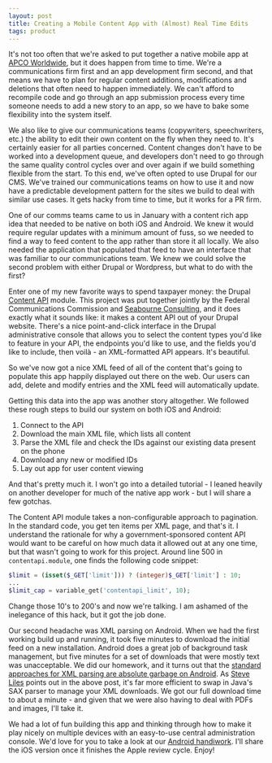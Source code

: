 ```yaml
---
layout: post
title: Creating a Mobile Content App with (Almost) Real Time Edits
tags: product
--- 
```


It's not too often that we're asked to put together a native mobile app at [APCO Worldwide](http://www.apcoworldwide.com), but it does happen from time to time. We're a communications firm first and an app development firm second, and that means we have to plan for regular content additions, modifications and deletions that often need to happen immediately. We can't afford to recompile code and go through an app submission process every time someone needs to add a new story to an app, so we have to bake some flexibility into the system itself.

We also like to give our communications teams (copywriters, speechwriters, etc.) the ability to edit their own content on the fly when they need to. It's certainly easier for all parties concerned. Content changes don't have to be worked into a development queue, and developers don't need to go through the same quality control cycles over and over again if we build something flexible from the start. To this end, we've often opted to use Drupal for our CMS. We've trained our communications teams on how to use it and now have a predictable development pattern for the sites we build to deal with similar use cases. It gets hacky from time to time, but it works for a PR firm. 

One of our comms teams came to us in January with a content rich app idea that needed to be native on both iOS and Android. We knew it would require regular updates with a minimum amount of fuss, so we needed to find a way to feed content to the app rather than store it all locally. We also needed the application that populated that feed to have an interface that was familiar to our communications team. We knew we could solve the second problem with either Drupal or Wordpress, but what to do with the first?

Enter one of my new favorite ways to spend taxpayer money: the Drupal [Content API](https://drupal.org/project/contentapi) module. This project was put together jointly by the Federal Communications Commission and [Seabourne Consulting](http://seabourneinc.com/), and it does exactly what it sounds like: it makes a content API out of your Drupal website. There's a nice point-and-click interface in the Drupal administrative console that allows you to select the content types you'd like to feature in your API, the endpoints you'd like to use, and the fields you'd like to include, then voilà - an XML-formatted API appears. It's beautiful.

So we've now got a nice XML feed of all of the content that's going to populate this app happily displayed out there on the web. Our users can add, delete and modify entries and the XML feed will automatically update. 

Getting this data into the app was another story altogether. We followed these rough steps to build our system on both iOS and Android:
1. Connect to the API 
2. Download the main XML file, which lists all content 
3. Parse the XML file and check the IDs against our existing data present on the phone
4. Download any new or modified IDs
5. Lay out app for user content viewing

And that's pretty much it. I won't go into a detailed tutorial - I leaned heavily on another developer for much of the native app work - but I will share a few gotchas.

The Content API module takes a non-configurable approach to pagination. In the standard code, you get ten items per XML page, and that's it. I understand the rationale for why a government-sponsored content API would want to be careful on how much data it allowed out at any one time, but that wasn't going to work for this project. Around line 500 in `contentapi.module`, one finds the following code snippet:

```php
$limit = (isset($_GET['limit'])) ? (integer)$_GET['limit'] : 10;
...
$limit_cap = variable_get('contentapi_limit', 10);
```

Change those 10's to 200's and now we're talking. I am ashamed of the inelegance of this hack, but it got the job done.

Our second headache was XML parsing on Android. When we had the first working build up and running, it took five minutes to download the initial feed on a new installation. Android does a great job of background task management, but five minutes for a set of downloads that were mostly text was unacceptable. We did our homework, and it turns out that the [standard approaches for XML parsing are absolute garbage on Android](http://steveliles.github.io/comparing_java_xml_parsing_mechanisms_for_android.html). As [Steve Liles](http://twitter.com/steveliles) points out in the above post, it's far more efficient to swap in Java's SAX parser to manage your XML downloads. We got our full download time to about a minute - and given that we were also having to deal with PDFs and images, I'll take it. 

We had a lot of fun building this app and thinking through how to make it play nicely on multiple devices with an easy-to-use central administration console. We'd love for you to take a look at our [Android handiwork](https://play.google.com/store/apps/details?id=com.meetingsmeanbusiness.mmb). I'll share the iOS version once it finishes the Apple review cycle. Enjoy!